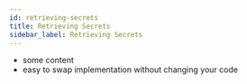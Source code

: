 ```yaml
---
id: retrieving-secrets
title: Retrieving Secrets
sidebar_label: Retrieving Secrets
---
```


- some content
- easy to swap implementation without changing your code
